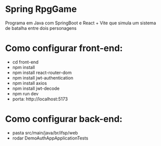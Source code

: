 # Spring RpgGame
Programa em Java com SpringBoot e React + Vite que simula um sistema de batalha entre dois personagens

# Como configurar front-end:
- cd front-end
- npm install
- npm install react-router-dom
- npm install jwt-authentication
- npm install axios
- npm install jwt-decode
- npm run dev
- porta: http://localhost:5173

# Como configurar back-end:
- pasta src/main/java/br/ifsp/web
- rodar DemoAuthAppApplicationTests

